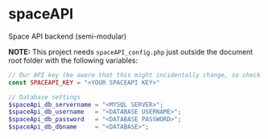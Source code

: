 # spaceAPI
Space API backend (semi-modular)

**NOTE:**
This project needs `spaceAPI_config.php` just outside the document root folder with the following variables:

```php
// Our API key (be aware that this might incidentally change, so check your firmware regularily)
const SPACEAPI_KEY = "<YOUR SPACEAPI KEY>"

// Database settings
$spaceApi_db_servername = "<MYSQL SERVER>";
$spaceApi_db_username   = "<DATABASE USERNAME>";
$spaceApi_db_password   = "<DATABASE PASSWORD>";
$spaceApi_db_dbname     = "<DATABASE>";
```
